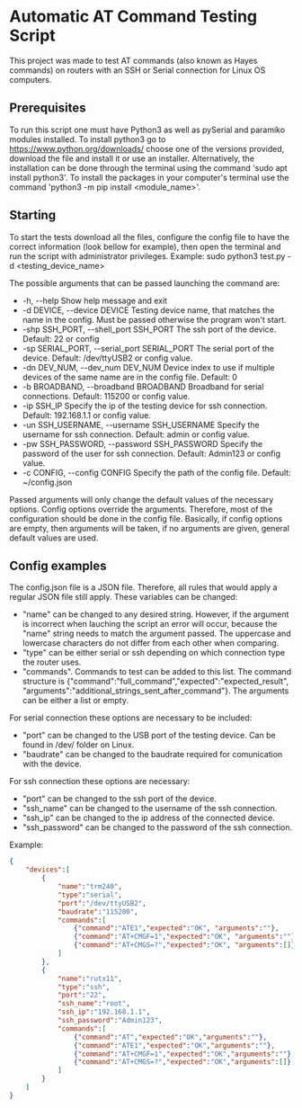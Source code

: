 # Automatic AT Command Testing Script
This project was made to test AT commands (also known as Hayes commands) on routers with an SSH or Serial connection for Linux OS computers. 

## Prerequisites 
To run this script one must have Python3 as well as pySerial and paramiko modules installed. To install python3 go to https://www.python.org/downloads/ choose one of the versions provided, download the file and install it or use an installer. Alternatively, the installation can be done through the terminal using the command 'sudo apt install python3'. To install the packages in your computer's terminal use the command 'python3 -m pip install <module_name>'. 

## Starting
To start the tests download all the files, configure the config file to have the correct information (look bellow for example), then open the terminal and run the script with administrator privileges. 
Example: sudo python3 test.py -d <testing_device_name>

The possible arguments that can be passed launching the command are:
-  -h, --help                                    Show help message and exit
-  -d DEVICE, --device DEVICE                    Testing device name, that matches the name in the config. Must be passed otherwise the program won't start.
-  -shp SSH_PORT, --shell_port SSH_PORT          The ssh port of the device. Default: 22 or config
-  -sp SERIAL_PORT, --serial_port SERIAL_PORT    The serial port of the device. Default: /dev/ttyUSB2 or config value.
-  -dn DEV_NUM, --dev_num DEV_NUM                Device index to use if multiple devices of the same name are in the config file. Default: 0
-  -b BROADBAND, --broadband BROADBAND           Broadband for serial connections. Default: 115200 or config value.
-  -ip SSH_IP                                    Specify the ip of the testing device for ssh connection. Default: 192.168.1.1 or config value.
-  -un SSH_USERNAME, --username SSH_USERNAME     Specify the username for ssh connection. Default: admin or config value.
-  -pw SSH_PASSWORD, --password SSH_PASSWORD     Specify the password of the user for ssh connection. Default: Admin123 or config value.
-  -c CONFIG, --config CONFIG                    Specify the path of the config file. Default: ~/config.json

Passed arguments will only change the default values of the necessary options. Config options override the arguments. Therefore, most of the configuration should be done in the config file. Basically, if config options are empty, then arguments will be taken, if no arguments are given, general default values are used.

## Config examples
The config.json file is a JSON file. Therefore, all rules that would apply a regular JSON file still apply. These variables can be changed:
- "name" can be changed to any desired string. However, if the argument is incorrect when lauching the script an error will occur, because the "name" string needs to match the argument passed. The uppercase and lowercase characters do not differ from each other when comparing. 
- "type" can be either serial or ssh depending on which connection type the router uses.
- "commands". Commands to test can be added to this list. The command structure is {"command":"full_command","expected":"expected_result", "arguments":"additional_strings_sent_after_command"}. The arguments can be either a list or empty.


For serial connection these options are necessary to be included:
- "port" can be changed to the USB port of the testing device. Can be found in /dev/ folder on Linux.
- "baudrate" can be changed to the baudrate required for comunication with the device.

For ssh connection these options are necessary:
- "port" can be changed to the ssh port of the device. 
- "ssh_name" can be changed to the username of the ssh connection.
- "ssh_ip" can be changed to the ip address of the connected device.
- "ssh_password" can be changed to the password of the ssh connection.

Example:
```json
{
    "devices":[
        {
            "name":"trm240",
            "type":"serial",
            "port":"/dev/ttyUSB2",
            "baudrate":"115200",
            "commands":[
                {"command":"ATE1","expected":"OK", "arguments":""},
                {"command":"AT+CMGF=1","expected":"OK", "arguments":""},
                {"command":"AT+CMGS=?","expected":"OK", "arguments":[]},
            ]
        },
        {
            "name":"rutx11",
            "type":"ssh",
            "port":"22",
            "ssh_name":"root",
            "ssh_ip":"192.168.1.1",
            "ssh_password":"Admin123",
            "commands":[
                {"command":"AT","expected":"OK","arguments":""},
                {"command":"ATE1","expected":"OK","arguments":""},
                {"command":"AT+CMGF=1","expected":"OK","arguments":""},
                {"command":"AT+CMGS=?","expected":"OK","arguments":[]}
            ]
        }
    ]
}
```